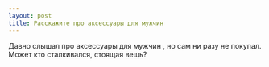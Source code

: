 ```yaml
---
layout: post 
title: Расскажите про аксессуары для мужчин 
--- 
```

Давно слышал про аксессуары для мужчин , но сам ни разу не покупал. Может кто сталкивался, стоящая вещь?